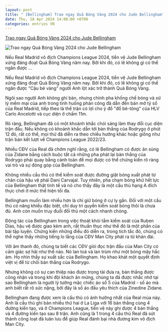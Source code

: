 ```yaml
---
layout: post
title: " [Bellingham] Trao ngay Quả Bóng Vàng 2024 cho Jude Bellingham"
date: Thu, 18 Apr 2024 14:00:00 +0700
categories: entries VN
---
```

[Trao ngay Quả Bóng Vàng 2024 cho Jude Bellingham](https://bongdaplus.vn/champions-league-cup-c1/jude-bellingham-xung-dang-doat-qua-bong-vang-2024-4282922404.html)

![Trao ngay Quả Bóng Vàng 2024 cho Jude Bellingham](https://cdn.bongdaplus.vn/Assets/Media/2024/04/18/76/Bellingham-480.jpeg)

Nếu Real Madrid vô địch Champions League 2024, tiền vệ Jude Bellingham xứng đáng đoạt Quả Bóng Vàng năm nay. Bởi khi đó, có lẽ không gì có thể ngăn được ...

Nếu Real Madrid vô địch Champions League 2024, tiền vệ Jude Bellingham xứng đáng đoạt Quả Bóng Vàng năm nay. Bởi khi đó, có lẽ không gì có thể ngăn được “Cậu bé vàng” người Anh lột xác trở thành Quả Bóng Vàng.

Ngôi sao người Anh không ghi bàn, nhưng chính pha khống chế bóng và xử lý mềm mại của anh trong tình huống phản công đã dẫn đến bàn mở tỷ số của Real Madrid, tiếp theo là thế trận có lợi cho ý đồ "đổ bê-tông" của HLV Carlo Ancelotti và cục diện ở chấm 11m.

Rõ ràng, Bellingham đã có một khoảnh khắc chói sáng làm thay đổi cục diện trận đấu. Nếu không có khoảnh khắc dẫn tới bàn thắng của Rodrygo ở phút 12 đó, rất có thể, mọi thứ đã diễn ra theo chiều hướng khác hoặc giống như trận bán kết lượt về Champions League 2022/23.

Nhiều CĐV của Real đã chớm nghĩ rằng, có lẽ Bellingham có được ân sủng của Zidane bằng cách buộc tất cả những pha phát lại bàn thắng của Rodrygo phải quay bằng cảnh toàn để mọi được có thể chứng kiến rõ ràng vai trò và sự đóng góp của Bellingham.

Không nhiều cầu thủ có thể kiểm soát được đường giật bóng xuất phát từ chân của hậu vệ phải Dani Carvajal. Tuy nhiên, pha chạm bóng khử hết lực của Bellingham thật tinh tế và nó cho thấy đây là một cầu thủ hạng A đích thực chơi ở mức thể hiện tối đa.

Bellingham muốn làm nhiều hơn là chỉ giữ bóng ở cự ly gần. Đối với một cầu thủ có năng khiếu đặc biệt, chỉ duy trì quyền kiểm soát bóng thôi là chưa đủ. Anh còn muốn truy đuổi đối thủ một cách nhanh chóng.

Động tác của Bellingham trong việc thoát khỏi tầm kiểm soát của Ruben Dias, hậu vệ được giao kèm anh, rất thuần thục như thể đó là một phần của bài tập luyện. Chứng kiến những điều đó diễn ra, trong tích tắc đó, chúng có thể nghe thấy những tiếng lo lắng của CĐV Man City phát ra từ khán đài.

Với âm thanh đó, chúng ta biết các CĐV giỏi đọc trận đấu của Man City có cảm giác sợ hãi như thế nào. Nó lan toả và lan trùm như một bóng mây hắc ám. Họ nhìn thấy sự xuất sắc của Bellingham. Họ khao khát một quyết định việt vị để từ chối bàn thắng của Rodrygo.

Nhưng không có sự can thiệp nào được trọng tài đưa ra, bàn thắng được công nhận và trong khi đội khách ăn mừng, chúng ta đã được nhắc nhở tại sao Bellingham là người lý tưởng mặc chiếc áo số 5 của Madrid - số áo mà anh biết rất rõ sức nặng, bởi đây là số áo đấu yêu thích của Zinedine Zidane.

Bellingham đang được xem là cầu thủ có ảnh hưởng nhất của Real mùa này. Anh là cầu thủ ghi bàn nhiều thứ hai ở La Liga với 16 bàn thắng cùng 4 đường kiến tạo, và ở Champions League, tiền vệ này ghi được 4 bàn thắng và 4 đường kiến tạo sau 8 trận. Anh cũng là 1 trong 4 cầu thủ Real đã sút thành công loạt đá luân lưu để giúp Real đánh bại nhà đương kim vô địch Man City.

